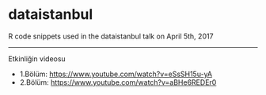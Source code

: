 # dataistanbul
R code snippets used in the dataistanbul talk on April 5th, 2017


---
Etkinliğin videosu 
  * 1.Bölüm:  https://www.youtube.com/watch?v=eSsSH15u-yA
  * 2.Bölüm: https://www.youtube.com/watch?v=aBHe6REDEr0

